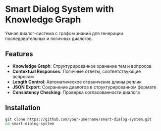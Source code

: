 # Smart Dialog System with Knowledge Graph

Умная диалог-система с графом знаний для генерации последовательных и логичных диалогов.

## Features

- **Knowledge Graph**: Структурированное хранение тем и вопросов
- **Contextual Responses**: Логичные ответы, соответствующие вопросам
- **Length Control**: Автоматическое ограничение длины реплик
- **JSON Export**: Сохранение диалогов в структурированном формате
- **Consistency Checking**: Проверка согласованности диалога

## Installation

```bash
git clone https://github.com/your-username/smart-dialog-system.git
cd smart-dialog-system
